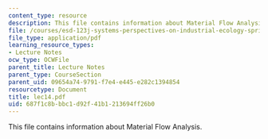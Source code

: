 ```yaml
---
content_type: resource
description: This file contains information about Material Flow Analysis.
file: /courses/esd-123j-systems-perspectives-on-industrial-ecology-spring-2006/687f1c8bbbc1d92f41b1213694ff26b0_lec14.pdf
file_type: application/pdf
learning_resource_types:
- Lecture Notes
ocw_type: OCWFile
parent_title: Lecture Notes
parent_type: CourseSection
parent_uid: 09654a74-9791-f7e4-e445-e282c1394854
resourcetype: Document
title: lec14.pdf
uid: 687f1c8b-bbc1-d92f-41b1-213694ff26b0
---
```

This file contains information about Material Flow Analysis.

